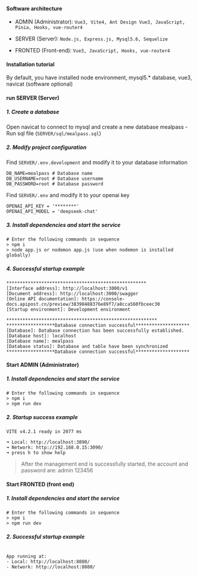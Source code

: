 #### Software architecture

- ADMIN (Administrator): `Vue3, Vite4, Ant Design Vue3, JavaScript, Pinia, Hooks, vue-router4`

- SERVER (Server): `Node.js, Express.js, Mysql5.6, Sequelize`

- FRONTED (Front-end): `Vue3, JavaScript, Hooks, vue-router4`

#### Installation tutorial

By default, you have installed node environment, mysql5.* database, vue3, navicat (software optional)

#### run SERVER (Server)

##### 1. Create a database

Open navicat to connect to mysql and create a new database mealpass - Run sql file (`SERVER/sql/mealpass.sql`)

##### 2. Modify project configuration

Find `SERVER/.env.development` and modify it to your database information

```shell
DB_NAME=mealpass # Database name
DB_USERNAME=root # Database username
DB_PASSWORD=root # Database password
```

Find `SERVER/.env` and modify it to your openai key

```shell
OPENAI_API_KEY = '********'
OPENAI_API_MODEL = 'deepseek-chat'
```

##### 3. Install dependencies and start the service

```shell
# Enter the following commands in sequence
> npm i
> node app.js or nodemon app.js (use when nodemon is installed globally)
```

##### 4. Successful startup example

```shell
****************************************************
[Interface address]: http://localhost:3000/v1
[Document address]: http://localhost:3000/swagger
[Online API documentation]: https://console-docs.apipost.cn/preview/38398488376e89f7/a8cca560fbceec30
[Startup environment]: Development environment

********************************************************
******************Database connection successful********************
[Database]: Database connection has been successfully established.
[Database host]: localhost
[Database name]: mealpass
[Database status]: Database and table have been synchronized
******************Database connection successful********************

```

#### Start ADMIN (Administrator)

##### 1. Install dependencies and start the service

```shell
# Enter the following commands in sequence
> npm i
> npm run dev
```

##### 2. Startup success example

```shell
VITE v4.2.1 ready in 2077 ms

➜ Local: http://localhost:3090/
➜ Network: http://192.168.0.15:3090/
➜ press h to show help

```

> After the management end is successfully started, the account and password are: admin 123456

#### Start FRONTED (front end)

##### 1. Install dependencies and start the service

```shell
# Enter the following commands in sequence
> npm i
> npm run dev
```

##### 2. Successful startup example

```shell

App running at:
- Local: http://localhost:8080/
- Network: http://localhost:8080/

```